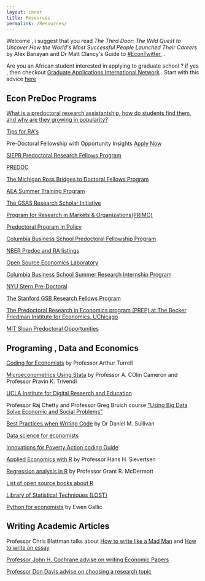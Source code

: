```yaml
---
layout: inner
title: Resources
permalink: /Resources/
---
```


  Welcome , i suggest that you read _The Third Door: The Wild Quest to Uncover How the World's Most Successful People Launched Their Careers_ by Alex Banayan and Dr Matt Clancy's Guide to [#EconTwitter.](https://mattclancy.medium.com/a-beginners-guide-to-econtwitter-d237a3a4608b/) .
  
  
  Are you an African student interested in applying to graduate school ? if yes , then checkout [Graduate Applications International Network](http://gain-learning.net/) . Start with this advice [here](https://riccardodicato.wordpress.com/2021/04/23/phd_application_tips/) 
  
## Econ PreDoc Programs 

[What is a predoctoral research assistantship, how do students find them, and why are they growing in popularity?](https://www.aeaweb.org/forum/305/predoctoral-research-assistantship-students-popularity)

[Tips for RA's](https://www.dropbox.com/s/eej9n1ywknlzcu6/Applied%20Tips%20for%20Applied%20Micro%20RAs.pdf?dl=0)


Pre-Doctoral Fellowship with Opportunity Insights  [Apply Now](https://opportunityinsights.org/wp-content/uploads/2021/09/OI_Predoc_2021-2022.pdf)


[SIEPR Predoctoral Research Fellows Program](https://siepr.stanford.edu/programs/predoctoral-research-fellowship-opportunities/)


[PREDOC](https://predoc.org/opportunities/)


[The Michigan Ross Bridges to Doctoral Fellows Program](https://michiganross.umich.edu/programs/phd/bridges-program)


[AEA Summer Training Program](https://www.aeaweb.org/about-aea/committees/aeasp) 


[The GSAS Research Scholar Initiative](https://gsas.harvard.edu/diversity/research-scholar-initiative)


[Program for Research in Markets & Organizations(PRIMO)](https://www.hbs.edu/doctoral/primo/Pages/program-details.aspx)


[Predoctoral Program in Policy](https://www.policypredoc.org/)


[Columbia Business School Predoctoral Fellowship Program ](https://academics.gsb.columbia.edu/predoctoral-research/predoctoral-fellows-program)


[NBER Predoc and RA listings](https://www.nber.org/career-resources/research-assistant-positions-not-nber) 


[Open Source Economics Laboratory](https://www.oselab.org/) 


[Columbia Business School Summer Research Internship Program ](https://econ.columbia.edu/summer-research-internship-program-columbia-business-school/)


[NYU Stern Pre-Doctoral](  https://www.stern.nyu.edu/programs-admissions/phd/academics/pre-doctoral-program)


[The Stanford GSB Research Fellows Program](https://www.gsb.stanford.edu/programs/research-fellows)


[The Predoctoral Research in Economics program (PREP) at The Becker Friedman Institute for Economics, UChicago](https://bfi.uchicago.edu/info-for/prep/)


[MIT Sloan Predoctoral Opportunities](https://mitsloan.mit.edu/diversity/mit-sloan-predoctoral-opportunities)



## Programing , Data and Economics 

 [Coding for Economists](https://aeturrell.github.io/coding-for-economists/intro.html) by Professor Arthur Turrell 
 
 [Microeconometrics Using Stata](http://cameron.econ.ucdavis.edu/musbook/MUS2_Draft_Contents_November_2020.pdf
) by Professor A. COlin Cameron and Professor Pravin K. Trivendi
  

[UCLA Institute for Digital Resaerch and Education](https://stats.idre.ucla.edu/stata/)


Professor Raj Chetty and Professor Greg Bruich course ["Using Big Data Solve Economic and Social Problems"](https://stats.idre.ucla.edu/stata/)

[Best Practices when Writing Code](https://aeturrell.github.io/coding-for-economists/intro.html) by Dr Daniel M. Sullivan
 
 
[Data science for economists](https://github.com/uo-ec607/lectures)


[Innovations for Poverty Action coding Guide](https://povertyaction.github.io/guides/cleaning/readme/)


[Applied Economics with R](https://github.com/uo-ec607/lectures) by Professor Hans H. Sievertsen


[Regression analysis in R](https://raw.githack.com/uo-ec607/lectures/master/08-regression/08-regression.html) by Professor Grant R. McDermott


[List of open source books about R](https://www.peretaberner.eu/list-of-open-source-books-about-r/)


[Library of Statistical Techniques (LOST)](https://lost-stats.github.io/)


[Python for economists](https://lost-stats.github.io/) by Ewen Gallic


## Writing Academic Articles 

Professor Chris Blattman talks about [How to write like a Mad Man](https://chrisblattman.com/2012/02/12/write-like-a-mad-man/) and [How to write an essay](https://chrisblattman.com/2010/02/17/how-to-write-an-essay/) 


[Professor John H. Cochrane advise on writing Economic Papers ](https://www.fma.org/assets/docs/membercontent/writing_cochrane.pdf)


[Professor Don Davis advise on choosing a research topic](http://www.columbia.edu/~drd28/Thesis%20Research.pdf)

 




